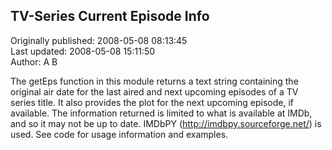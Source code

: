 ## TV-Series Current Episode Info  
Originally published: 2008-05-08 08:13:45  
Last updated: 2008-05-08 15:11:50  
Author: A B  
  
The getEps function in this module returns a text string containing the original air date for the last aired and next upcoming episodes of a TV series title. It also provides the plot for the next upcoming episode, if available. The information returned is limited to what is available at IMDb, and so it may not be up to date. IMDbPY (http://imdbpy.sourceforge.net/) is used. See code for usage information and examples.